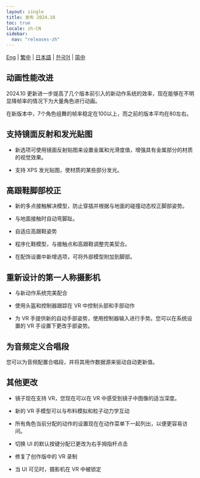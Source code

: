 ```yaml
---
layout: single
title: 发布 2024.10
toc: true
locale: zh-CN
sidebar:
  nav: "releases-zh"
---
```

[Eng](/dancexr/releases/2024.10) | [繁中](/tw/dancexr/releases/2024.10) | [日本語](/jp/dancexr/releases/2024.10) | [한국어](/kr/dancexr/releases/2024.10) | [简中](/zh/dancexr/releases/2024.10)

## 动画性能改进

2024.10 更新进一步提高了几个版本前引入的新动作系统的效率，现在能够在不明显降帧率的情况下为大量角色进行动画。

在新版本中，7个角色组舞的帧率稳定在100以上，而之前的版本平均在80左右。


## 支持镜面反射和发光贴图

* 新选项可使用镜面反射贴图来设置金属和光滑度值，增强具有金属部分的材质的视觉效果。

* 支持 XPS 发光贴图，使材质的某些部分发光。


## 高跟鞋脚部校正

* 新的多点接触解决模型，防止穿插并根据与地面的碰撞动态校正脚部姿势。

* 与地面接触时自动弯脚趾。

* 自适应高跟鞋姿势

* 程序化鞋模型，与接触点和高跟鞋调整完美契合。

* 在配饰设置中新增选项，可将外部模型附加到脚部。


## 重新设计的第一人称摄影机

* 与新动作系统完美配合

* 使用头盔和控制器跟踪在 VR 中控制头部和手部动作

* 为 VR 手提供新的自动手部姿势，使用控制器输入进行手势。您可以在系统设置的 VR 手设置下更改手部姿势。


## 为音频定义合唱段

您可以为音频配置合唱段，并将其用作数据源来驱动自动更新值。


## 其他更改

* 镜子现在支持 VR，您现在可以在 VR 中感受到镜子中图像的适当深度。

* 新的 VR 手模型可以与布料模拟和粒子动力学互动

* 所有角色当前分配的动作的设置现在在动作菜单下一起列出，以便更容易访问。

* 切换 UI 的默认按键分配已更改为右手拇指杆点击

* 修复了创作版中的 VR 录制

* 当 UI 可见时，摄影机在 VR 中被锁定